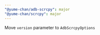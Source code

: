 ```yaml
---
"@yume-chan/adb-scrcpy": major
"@yume-chan/scrcpy": major
---
```


Move `version` parameter to `AdbScrcpyOptions`
